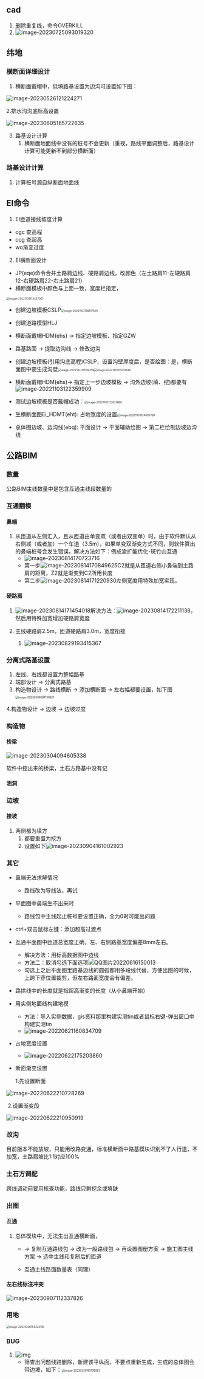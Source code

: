 ## cad

1. 删除重复线，命令OVERKILL
1. ![image-20230725093019320](工程软件.assets/image-20230725093019320.png)

## 纬地

### 横断面详细设计

1. 横断面戴帽中，低填路基设置为边沟可设置如下图：

![image-20230526121224271](工程软件.assets/image-20230526121224271.png)

2.排水沟沟底标高设置

![image-20230605165722635](工程软件.assets/image-20230605165722635.png)

3. 路基设计计算
   1. 横断面地面线中没有的桩号不会更新（重视，路线平面调整后，路基设计计算可能更新不到部分横断面）

### 路基设计计算

1. 计算桩号源自纵断面地面线

## EI命令

1. EI匝道接线坡度计算

- cgc 查高程
- ccg 查超高
- wo渐变过度

2. EI横断面设计

- JP(eqe)命令合并土路肩边线、硬路肩边线，改颜色（左土路肩11-左硬路肩12-右硬路肩22-右土路肩21）
- 横断面模板中颜色与上面一致，宽度栏指定，

<img src="F:/20220607狮子洋通道工程勘察设计/狮子洋通道工程勘察设计log.assets/image-20221103113437001.png" alt="image-20221103113437001" style="zoom:50%;" />

- 创建边坡模板CSLP<img src="F:/20220607狮子洋通道工程勘察设计/狮子洋通道工程勘察设计log.assets/image-20221103114817029.png" alt="image-20221103114817029" style="zoom:50%;" />


- 创建道路模型HLJ
- 横断面戴帽HDM(ehs) -> 指定边坡模板、指定GZW
- 路基路面 -> 提取边沟线 -> 修改边沟
- 创建边坡模板(引用沟底高程)CSLP，设置沟壁厚度后，是否绘图：是，横断面图中要生成沟壁<img src="F:/20220607狮子洋通道工程勘察设计/狮子洋通道工程勘察设计log.assets/image-20221103115119259.png" alt="image-20221103115119259" style="zoom:50%;" /><img src="F:/20220607狮子洋通道工程勘察设计/狮子洋通道工程勘察设计log.assets/image-20221103115211844.png" alt="image-20221103115211844" style="zoom:50%;" />
- 横断面戴帽HDM(ehs)-> 指定上一步边坡模板 -> 沟外边坡(填、挖)都要有![image-20221103122359909](F:/20220607狮子洋通道工程勘察设计/狮子洋通道工程勘察设计log.assets/image-20221103122359909.png)

- 测试边坡模板是否戴帽成功：<img src="F:/20220607狮子洋通道工程勘察设计/狮子洋通道工程勘察设计log.assets/image-20221103122612860.png" alt="image-20221103122612860" style="zoom:50%;" />
- 生横断面图Ei_HDMT(eht): 占地宽度的设置<img src="F:/20220607狮子洋通道工程勘察设计/狮子洋通道工程勘察设计log.assets/image-20221103124805769.png" alt="image-20221103124805769" style="zoom:50%;" />
- 总体图边坡、边沟线(ebq): 平面设计 -> 平面辅助绘图 -> 第二栏绘制边坡边沟线

## 公路BIM

### 数量

公路BIM主线数量中是包含互通主线段数量的

### 互通翻模

#### 鼻端

1. 从匝道从左侧汇入，且从匝道由单变双（或者由双变单）时，由于软件默认从右侧减（或者加）一个车道（3.5m），如果单变双渐变方式不同，则软件算出的鼻端桩号会发生错误，解决方法如下：例成渝扩能优化-斑竹山互通
   - ![image-20230814170723716](工程软件.assets/image-20230814170723716.png)
   - 第一步![image-20230814170849625](工程软件.assets/image-20230814170849625.png)C2就是从匝道右侧小鼻端到土路肩的距离，Z2就是渐变到C2所用长度
   - 第二步![image-20230814171220930](工程软件.assets/image-20230814171220930.png)左侧宽度用特殊加宽实现。

#### 硬路肩

1. ![image-20230814171454018](工程软件.assets/image-20230814171454018.png)解决方法：![image-20230814172211138](工程软件.assets/image-20230814172211138.png)，然后用特殊加宽增加硬路肩宽度

1. 主线硬路肩2.5m，匝道硬路肩3.0m，宽度衔接
   1. ![image-20230829193415367](工程软件.assets/image-20230829193415367.png)

### 分离式路基设置

1. 左线、右线都设置为整幅路基
2. 端部设计 -> 分离式路基
3. 构造物设计 -> 路线横断 -> 添加横断面 -> 左右幅都要设置，如下图<img src="工程软件.assets/image-20230304091739621.png" alt="image-20230304091739621" style="zoom:50%;" />

4.构造物设计 -> 边坡 -> 边坡过度

### 构造物

#### 桥梁

![image-20230304094605338](工程软件.assets/image-20230304094605338.png)

软件中挖出来的桥梁，土石方路基中没有记

#### 涵洞

### 边坡

#### 接坡

1. 两侧都为填方
   1. 都要重置为挖方
   2. 设置如下![image-20230904161002923](工程软件.assets/image-20230904161002923.png)

### 其它

- 鼻端无法求解情况

  - 路线改为导线法，再试

- 平面图中鼻端生不出来时

  - 路线包中主线起止桩号要设置正确，全为0时可能出问题

- ctrl+双击鼠标左键：添加超高过渡点

- 互通平面图中匝道总宽度正确，左、右侧路基宽度偏差8mm左右。

  - 解决方法：用标高数据图中边线
  - 方法二：取消勾选下面选项![QQ图片20220616150013](F:/20220607狮子洋通道工程勘察设计/狮子洋通道工程勘察设计log.assets/QQ图片20220616150013.png)
  - 勾选上之后平面图里路基边线的圆弧都用多段线代替，方便出图的时候，上跨下穿位置裁剪，但左右路面宽度会有偏差。

- 路拱线中的长度就是指超高渐变的长度（从小鼻端开始）

- 用实侧地面线构建地模

  - 方法：导入实侧数据，gis资料那里构建实测tin或者鼠标右键-弹出窗口中构建实测tin
  - ![image-20220621160834709](F:/20220607狮子洋通道工程勘察设计/狮子洋通道工程勘察设计log.assets/image-20220621160834709.png)

- 占地宽度设置

  - ![image-20220622175203860](F:/20220607狮子洋通道工程勘察设计/狮子洋通道工程勘察设计log.assets/image-20220622175203860.png)

- 断面渐变设置

  1.先设置断面 

![image-20220622210728269](F:/20220607狮子洋通道工程勘察设计/狮子洋通道工程勘察设计log.assets/image-20220622210728269.png)

​	2.设置渐变段

![image-20220622210950919](F:/20220607狮子洋通道工程勘察设计/狮子洋通道工程勘察设计log.assets/image-20220622210950919.png)

### 改沟

目前版本不能放坡，只能用改路变通，标准横断面中路基模块识别不了人行道，不加宽，土路肩坡比1:1对应100%

### 土石方调配

跨线调动前要用核查功能，路线只剩挖余或填缺

### 出图

#### 互通

1. 总体模块中，无法生出互通横断面，

   - -> 复制互通路线包  -> 改为一般路线包 -> 再设置图册方案 -> 施工图主线方案 -> 选中主线和复制后的匝道

   - 互通主线路面数量表（同理）

#### 左右线标注冲突

![image-20230907112337826](工程软件.assets/image-20230907112337826.png)

### 用地

<img src="工程软件.assets/image-20231026154424116.png" alt="image-20231026154424116" style="zoom:50%;" />

### BUG

1. ![img](file:///D:\QQfile\297358842\Image\C2C\9(4G)`M~ESZR[@G]G}~Y~4E.png)
   - 筛查出问题线路删除，新建该平纵面，不要点重新生成，生成的总体图会带边坡，如下：<img src="工程软件.assets/image-20230329165138063.png" alt="image-20230329165138063" style="zoom:50%;" />